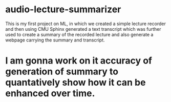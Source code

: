 # audio-lecture-summarizer
This is my first project on ML, in which we created a simple lecture recorder and then using CMU Sphinx generated a text transcript which was further used to create a summary of the recorded lecture and also generate a webpage carrying the summary and transcript.


# I am gonna work on it accuracy of generation of summary to quantatively show how it can be enhanced over time.
